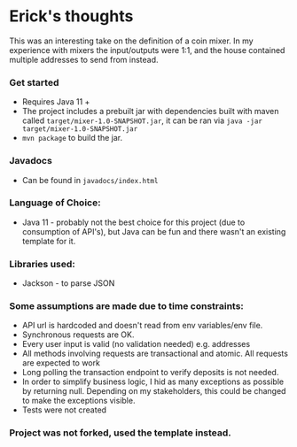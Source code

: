 # Erick's thoughts

This was an interesting take on the definition of a coin mixer. In my experience with mixers the input/outputs were 1:1, and the house contained multiple addresses to send from instead.

### Get started
* Requires Java 11 +
* The project includes a prebuilt jar with dependencies built with maven called `target/mixer-1.0-SNAPSHOT.jar`, it can be ran via `java -jar target/mixer-1.0-SNAPSHOT.jar`
* `mvn package` to build the jar.

### Javadocs
* Can be found in `javadocs/index.html`

### Language of Choice:
* Java 11 - probably not the best choice for this project (due to consumption of API's), but Java can be fun and there wasn't an existing template for it.


### Libraries used:
* Jackson - to parse JSON

### Some assumptions are made due to time constraints:
* API url is hardcoded and doesn't read from env variables/env file.
* Synchronous requests are OK.
* Every user input is valid (no validation needed) e.g. addresses
* All methods involving requests are transactional and atomic. All requests are expected to work
* Long polling the transaction endpoint to verify deposits is not needed.
* In order to simplify business logic, I hid as many exceptions as possible by returning null. Depending on my stakeholders, this could be changed to make the exceptions visible.
* Tests were not created

### Project was not forked, used the template instead.
